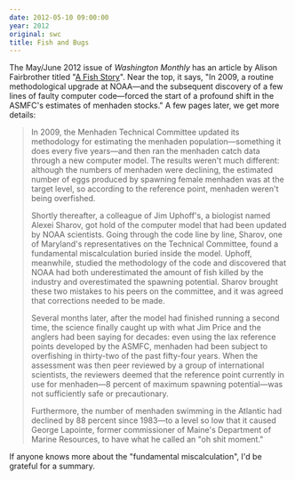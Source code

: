 ```yaml
---
date: 2012-05-10 09:00:00
year: 2012
original: swc
title: Fish and Bugs
---
```

<p>The May/June 2012 issue of <cite>Washington Monthly</cite> has an article by Alison Fairbrother titled "<a href="http://www.washingtonmonthly.com/magazine/mayjune_2012/features/a_fish_story037074.php">A Fish Story</a>". Near the top, it says, "In 2009, a routine methodological upgrade at NOAA&mdash;and the subsequent discovery of a few lines of faulty computer code&mdash;forced the start of a profound shift in the ASMFC's estimates of menhaden stocks." A few pages later, we get more details:</p>
<blockquote><p>In 2009, the Menhaden Technical Committee updated its methodology for estimating the menhaden population&mdash;something it does every five years&mdash;and then ran the menhaden catch data through a new computer model. The results weren't much different: although the numbers of menhaden were declining, the estimated number of eggs produced by spawning female menhaden was at the target level, so according to the reference point, menhaden weren't being overfished.</p>
<p>Shortly thereafter, a colleague of Jim Uphoff's, a biologist named Alexei Sharov, got hold of the computer model that had been updated by NOAA scientists. Going through the code line by line, Sharov, one of Maryland's representatives on the Technical Committee, found a fundamental miscalculation buried inside the model. Uphoff, meanwhile, studied the methodology of the code and discovered that NOAA had both underestimated the amount of fish killed by the industry and overestimated the spawning potential. Sharov brought these two mistakes to his peers on the committee, and it was agreed that corrections needed to be made.</p>
<p>Several months later, after the model had finished running a second time, the science finally caught up with what Jim Price and the anglers had been saying for decades: even using the lax reference points developed by the ASMFC, menhaden had been subject to overfishing in thirty-two of the past fifty-four years. When the assessment was then peer reviewed by a group of international scientists, the reviewers deemed that the reference point currently in use for menhaden&mdash;8 percent of maximum spawning potential&mdash;was not sufficiently safe or precautionary.</p>
<p>Furthermore, the number of menhaden swimming in the Atlantic had declined by 88 percent since 1983&mdash;to a level so low that it caused George Lapointe, former commissioner of Maine's Department of Marine Resources, to have what he called an "oh shit moment."</p></blockquote>
<p>If anyone knows more about the "fundamental miscalculation", I'd be grateful for a summary.</p>
